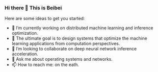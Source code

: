 ### Hi there 👋 This is Beibei

Here are some ideas to get you started:

- 🔭 I’m currently working on distributed machine learning and inference optimization. 
- 🌱 The ultimate goal is to design systems that optimize the machine learning applications from computation perspectives.
- 👯 I’m looking to collaborate on deep neural network inference acceleration.
- 💬 Ask me about operating systems and networks.
- 📫 How to reach me: on the eath.

